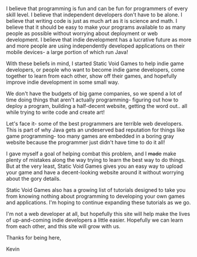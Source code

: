 I believe that programming is fun and can be fun for programmers of every skill level. I believe that independent developers don't have to be alone. I believe that writing code is just as much art as it is science and math. I believe that it should be easy to make your programs available to as many people as possible without worrying about deployment or web development. I believe that indie development has a lucrative future as more and more people are using independently developed applications on their mobile devices- a large portion of which run Java!

With these beliefs in mind, I started Static Void Games to help indie game developers, or people who want to become indie game developers, come together to learn from each other, show off their games, and hopefully improve indie development in some small way.

We don't have the budgets of big game companies, so we spend a lot of time doing things that aren't actually programming- figuring out how to deploy a program, building a half-decent website, getting the word out.. all while trying to write code and create art!

Let's face it- some of the best programmers are terrible web developers. This is part of why Java gets an undeserved bad reputation for things like game programming- too many games are embedded in a boring gray website because the programmer just didn't have time to do it all!

I gave myself a goal of helping combat this problem, and I ~~made~~ make plenty of mistakes along the way trying to learn the best way to do things. But at the very least, Static Void Games gives you an easy way to upload your game and have a decent-looking website around it without worrying about the gory details.

Static Void Games also has a growing list of tutorials designed to take you from knowing nothing about programming to developing your own games and applications. I'm hoping to continue expanding these tutorials as we go.

I'm not a web developer at all, but hopefully this site will help make the lives of up-and-coming indie developers a little easier. Hopefully we can learn from each other, and this site will grow with us.

Thanks for being here,

Kevin